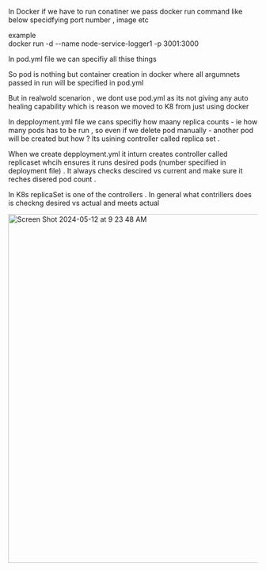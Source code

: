 
In Docker if we have to run conatiner we pass docker run command like below specidfying port number , image etc 

example                                                       
docker run -d --name node-service-logger1 -p 3001:3000 

In pod.yml file we can specifiy all thise things 

So pod is nothing but container creation in docker where all argumnets passed in run will be specified in pod.yml

But in realwold scenarion , we dont use pod.yml as its not giving any auto healing capability which is reason we moved to K8 from just using docker 

In depployment.yml file we cans specifiy how maany replica counts - ie how many pods has to be run , so even if we delete pod manually - another pod will be created but how ?  Its usining controller called replica set . 

When we create depployment.yml it inturn creates controller called replicaset whcih ensures it runs desired pods (number specified in deployment file) . It always checks descired vs current and make sure it reches disered pod count . 

In K8s replicaSet is one of the controllers . In general what contrillers does is checkng desired vs actual and meets actual

<img width="705" alt="Screen Shot 2024-05-12 at 9 23 48 AM" src="https://github.com/VamsiPothireddy/K8-HandsOn/assets/47288461/63aa722e-565c-400d-a008-ea8bb0d62e2e">




